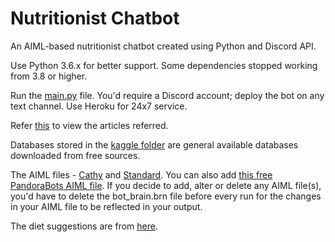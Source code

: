 # Nutritionist Chatbot
 An AIML-based nutritionist chatbot created using Python and Discord API.
 
 Use Python 3.6.x for better support. Some dependencies stopped working from 3.8 or higher.
 
 Run the [main.py](/main.py) file. You'd require a Discord account; deploy the bot on any text channel. Use Heroku for 24x7 service.
 
 Refer [this](/articlesReferred.md) to view the articles referred.
 
 Databases stored in the [kaggle folder](/kaggle) are general available databases downloaded from free sources.
 
 The AIML files - [Cathy](https://github.com/DevDungeon/Cathy/tree/master/cathy/aiml/alice) and [Standard](https://github.com/russellhaering/ansr8r/tree/master/standard). 
 You can also add [this free PandoraBots AIML file](https://github.com/pandorabots/Free-AIML).
 If you decide to add, alter or delete any AIML file(s), you'd have to delete the bot_brain.brn file before every run for the changes in your AIML file to be reflected in your output.
 
 The diet suggestions are from [here](https://github.com/Nitintin/Dietitian_AI).
 
 
